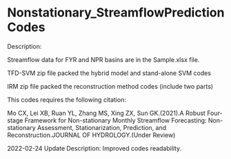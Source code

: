 # Nonstationary_StreamflowPredictionCodes
Description:

  Streamflow data for FYR and NPR basins are in the Sample.xlsx file.

  TFD-SVM zip file packed the hybrid model and stand-alone SVM codes

  IRM zip file packed the reconstruction method codes (include two parts)

This codes requires the following citation:

  Mo CX, Lei XB, Ruan YL, Zhang MS, Xing ZX, Sun GK.(2021).A Robust Four-stage Framework for Non-stationary Monthly Streamflow Forecasting: Non-stationary Assessment, Stationarization, Prediction, and Reconstruction.JOURNAL OF HYDROLOGY.(Under Review)  
  
2022-02-24 
Update Description:
  Improved codes readability.
